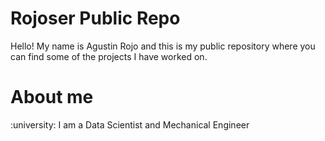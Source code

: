 # Rojoser Public Repo

Hello! My name is Agustin Rojo and this is my public repository where you can find some of the projects I have worked on.

# About me

:university: I am a Data Scientist and Mechanical Engineer 


<!--
**Rojoser/Rojoser** is a ✨ _special_ ✨ repository because its `README.md` (this file) appears on your GitHub profile.

Here are some ideas to get you started:

- 🔭 I’m currently working on ...
- 🌱 I’m currently learning ...
- 👯 I’m looking to collaborate on ...
- 🤔 I’m looking for help with ...
- 💬 Ask me about ...
- 📫 How to reach me: ...
- 😄 Pronouns: ...
- ⚡ Fun fact: ...
-->
